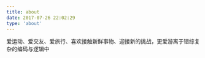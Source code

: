 ```yaml
---
title: about
date: 2017-07-26 22:02:29
type: 'about'
---
```

爱运动、爱交友、爱旅行、喜欢接触新鲜事物、迎接新的挑战，更爱游离于错综复杂的编码与逻辑中